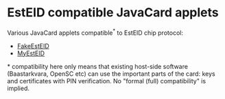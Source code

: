 # EstEID compatible JavaCard applets
Various JavaCard applets compatible<sup>*</sup> to EstEID chip protocol:
 * [FakeEstEID](./docs/FakeEstEID.md)
 * [MyEstEID](./docs/MyEstEID.md)
 
\* compatibility here only means that existing host-side software (Baastarkvara, OpenSC etc) can use the important parts of the card: keys and certificates with PIN verification. No "formal (full) compatibility" is implied.
